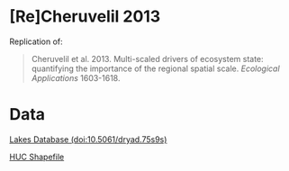 # [Re]Cheruvelil 2013 

Replication of: 
> Cheruvelil et al. 2013. Multi-scaled drivers of ecosystem state: quantifying the importance of the regional spatial scale. _Ecological Applications_ 1603-1618.

# Data

[Lakes Database (doi:10.5061/dryad.75s9s)](http://datadryad.org/resource/doi:10.5061/dryad.75s9s)

[HUC Shapefile](http://water.usgs.gov/GIS/dsdl/huc250k_shp.zip)

